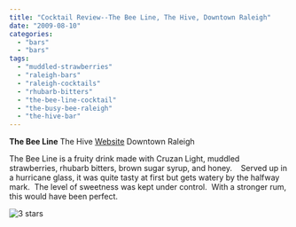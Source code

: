 ```yaml
---
title: "Cocktail Review--The Bee Line, The Hive, Downtown Raleigh"
date: "2009-08-10"
categories:
  - "bars"
  - "bars"
tags:
  - "muddled-strawberries"
  - "raleigh-bars"
  - "raleigh-cocktails"
  - "rhubarb-bitters"
  - "the-bee-line-cocktail"
  - "the-busy-bee-raleigh"
  - "the-hive-bar"
---
```


**The Bee Line** The Hive [Website](http://www.busybeeraleigh.com/index.php?option=com_content&view=article&id=80&Itemid=67) Downtown Raleigh

The Bee Line is a fruity drink made with Cruzan Light, muddled strawberries, rhubarb bitters, brown sugar syrup, and honey.    Served up in a hurricane glass, it was quite tasty at first but gets watery by the halfway mark.  The level of sweetness was kept under control.  With a stronger rum, this would have been perfect.




<div class="caption">

![3 stars](http://s3.amazonaws.com/thegourmez-wpmedia/2009/02/rating_avocado1.gif "rating_avocado1")</div>

